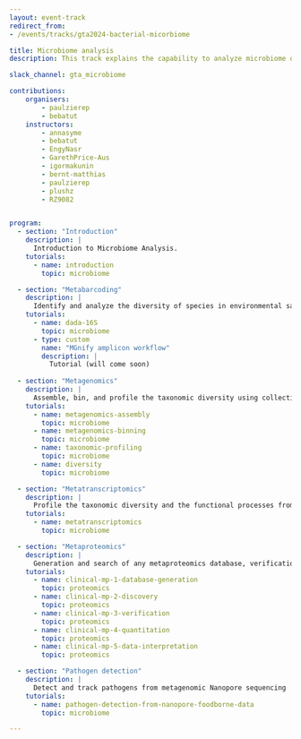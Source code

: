```yaml
---
layout: event-track
redirect_from:
- /events/tracks/gta2024-bacterial-micorbiome

title: Microbiome analysis
description: This track explains the capability to analyze microbiome data using Galaxy, covering essential tasks such as amplicon analysis and its visualization. It progresses to more advanced topics, including assembly and binning - the requirements for reconstructing Metagenome-Assembled Genomes (MAGs) from microbiome samples, and finally extends to complex analyses like metatranscriptome studies and pathogen detection. Start with the tutorial at your own pace. If you need support contact us via the Slack Channel [#gta_microbiome](https://gtnsmrgsbord.slack.com/archives/C07NA7FSGR4).

slack_channel: gta_microbiome

contributions:
    organisers:
        - paulzierep
        - bebatut
    instructors:
        - annasyme
        - bebatut
        - EngyNasr
        - GarethPrice-Aus
        - igormakunin
        - bernt-matthias
        - paulzierep
        - plushz
        - RZ9082


program:
  - section: "Introduction" 
    description: |
      Introduction to Microbiome Analysis. 
    tutorials:
      - name: introduction
        topic: microbiome

  - section: "Metabarcoding" 
    description: |
      Identify and analyze the diversity of species in environmental samples by amplifying and sequencing specific genetic markers
    tutorials:
      - name: dada-16S
        topic: microbiome
      - type: custom
        name: "MGnify amplicon workflow"
        description: |
          Tutorial (will come soon)
  
  - section: "Metagenomics" 
    description: |
      Assemble, bin, and profile the taxonomic diversity using collective DNA from environmental samples
    tutorials:  
      - name: metagenomics-assembly
        topic: microbiome
      - name: metagenomics-binning
        topic: microbiome
      - name: taxonomic-profiling
        topic: microbiome
      - name: diversity
        topic: microbiome

  - section: "Metatranscriptomics" 
    description: |
      Profile the taxonomic diversity and the functional processes from collective RNA from environmental samples
    tutorials: 
      - name: metatranscriptomics
        topic: microbiome

  - section: "Metaproteomics" 
    description: |
      Generation and search of any metaproteomics database, verification and quantification of the proteins/peptides, statistical analysis of the quantified peptides
    tutorials:
      - name: clinical-mp-1-database-generation
        topic: proteomics
      - name: clinical-mp-2-discovery
        topic: proteomics
      - name: clinical-mp-3-verification
        topic: proteomics
      - name: clinical-mp-4-quantitation
        topic: proteomics
      - name: clinical-mp-5-data-interpretation
        topic: proteomics

  - section: "Pathogen detection" 
    description: |
      Detect and track pathogens from metagenomic Nanopore sequencing
    tutorials: 
      - name: pathogen-detection-from-nanopore-foodborne-data
        topic: microbiome

---
```

